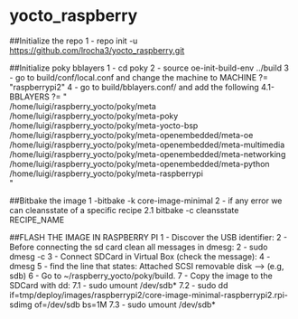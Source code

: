# yocto_raspberry

##Initialize the repo
1 - repo init -u https://github.com/lrocha3/yocto_raspberry.git

##Initialize poky bblayers
1 - cd poky
2 - source oe-init-build-env ../build
3 - go to build/conf/local.conf and change the machine to MACHINE ?= "raspberrypi2"
4 - go to build/bblayers.conf/ and add the following
4.1- BBLAYERS ?= " \
	  /home/luigi/raspberry_yocto/poky/meta \
	  /home/luigi/raspberry_yocto/poky/meta-poky \
	  /home/luigi/raspberry_yocto/poky/meta-yocto-bsp \
	  /home/luigi/raspberry_yocto/poky/meta-openembedded/meta-oe \
	  /home/luigi/raspberry_yocto/poky/meta-openembedded/meta-multimedia \
	  /home/luigi/raspberry_yocto/poky/meta-openembedded/meta-networking \
	  /home/luigi/raspberry_yocto/poky/meta-openembedded/meta-python \
	  /home/luigi/raspberry_yocto/poky/meta-raspberrypi \
	  "

##Bitbake the image
1 -bitbake -k core-image-minimal
2 - if any error we can cleansstate of a specific recipe
2.1 bitbake -c cleansstate RECIPE_NAME


##FLASH THE IMAGE IN RASPBERRY PI
1 - Discover the USB identifier:
2 - Before connecting the sd card clean all messages in dmesg:
2 - sudo dmesg -c
3 - Connect SDCard in Virtual Box (check the message):
4 - dmesg
5 - find the line that states: Attached SCSI removable disk --> (e.g, sdb)
6 - Go to ~/raspberry_yocto/poky/build. 
7 - Copy the image to the SDCard with dd:
7.1 - sudo umount /dev/sdb*
7.2 - sudo dd if=tmp/deploy/images/raspberrypi2/core-image-minimal-raspberrypi2.rpi-sdimg of=/dev/sdb bs=1M
7.3 - sudo umount /dev/sdb*
